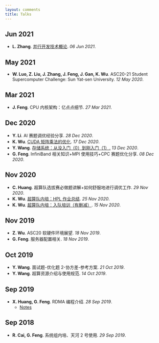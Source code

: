 ```yaml
---
layout: comments
title: Talks
---
```


## Jun 2021

- **L. Zhang**. [并行开发技术概论](https://live.bilibili.com/h5/21906703). _06 Jun 2021_.

## May 2021

- **W. Luo, Z. Liu, J. Zhang, J. Feng, J. Gan, K. Wu**. ASC20-21 Student Supercomputer Challenge: Sun Yat-sen University. _12 May 2020_.

## Mar 2021

- **J. Feng**. CPU 内核架构：亿点点细节. _27 Mar 2021_.

## Dec 2020

- **Y. Li**. AI 赛题调优经验分享. _28 Dec 2020_.
- **K. Wu**. [CUDA 矩阵乘法的优化](https://wu-kan.cn/_posts/2019-12-13-CUDA%E7%9F%A9%E9%98%B5%E4%B9%98%E6%B3%95%E7%9A%84%E4%BC%98%E5%8C%96/). _17 Dec 2020_.
- **Y. Wang**. [存储系统：从没入门（0）到刚入门（1）.](https://www.yuque.com/wwyf/blog/dhoobh) _13 Dec 2020_.
- **G. Feng**. InfiniBand 相关知识+MPI 使用技巧+CPC 赛题优化分享. _08 Dec 2020_.

## Nov 2020

- **C. Huang**. 超算队选拔赛必做题讲解+如何舒服地进行调优工作. _29 Nov 2020_.
- **K. Wu**. [超算队内培：HPL 作业总结](https://wu-kan.cn/_posts/2020-11-25-%E8%B6%85%E7%AE%97%E9%98%9F%E5%86%85%E5%9F%B9-HPL%E4%BD%9C%E4%B8%9A%E6%80%BB%E7%BB%93/). _25 Nov 2020_.
- **K. Wu**. [超算队内培：入队培训（有删减）](https://wu-kan.cn/_posts/2020-11-15-%E8%B6%85%E7%AE%97%E9%98%9F%E5%86%85%E5%9F%B9-%E5%85%A5%E9%98%9F%E5%9F%B9%E8%AE%AD-%E6%9C%89%E5%88%A0%E5%87%8F/). _15 Nov 2020_.

## Nov 2019

- **Z. Wu**. ASC20 软硬件环境展望. _18 Nov 2019_.
- **G. Feng**. 服务器配置相关. _18 Nov 2019_.

## Oct 2019

- **Y. Wang**. 面试题-优化题 2-协方差-参考方案. _21 Oct 2019_.
- **Y. Wang**. 超算资源介绍与使用规范. _14 Oct 2019_.

## Sep 2019

- **X. Huang, G. Feng**. RDMA 编程介绍. _28 Sep 2019_.
  - [Notes](https://wu-kan.cn/_posts/2019-09-28-RDMA%E5%AD%A6%E4%B9%A0%E7%AC%94%E8%AE%B0/)

## Sep 2018

- **R. Cai, G. Feng**. 系统组内培、天河 2 号使用. _29 Sep 2019_.
